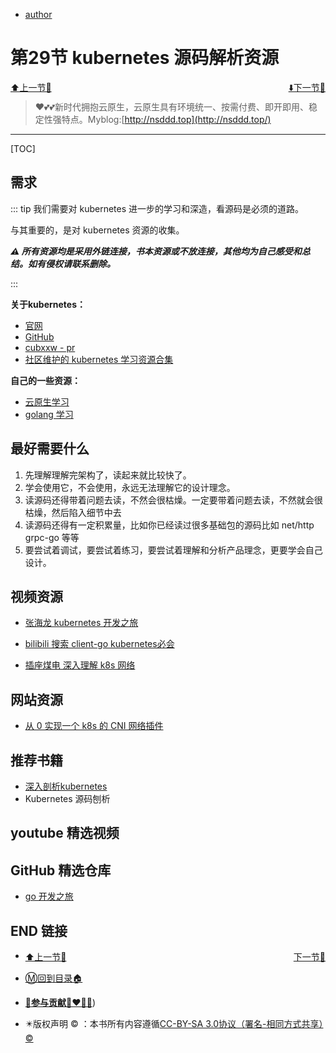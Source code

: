 + [author](http://nsddd.top)

# 第29节 kubernetes 源码解析资源

<div><a href = '28.md' style='float:left'>⬆️上一节🔗  </a><a href = '30.md' style='float: right'>  ⬇️下一节🔗</a></div>
<br>

> ❤️💕💕新时代拥抱云原生，云原生具有环境统一、按需付费、即开即用、稳定性强特点。Myblog:[http://nsddd.top](http://nsddd.top/)

---
[TOC]

## 需求

::: tip 
我们需要对 kubernetes 进一步的学习和深造，看源码是必须的道路。

与其重要的，是对 kubernetes 资源的收集。

***⚠️ 所有资源均是采用外链连接，书本资源或不放连接，其他均为自己感受和总结。如有侵权请联系删除。***

:::

**关于kubernetes：**

+ [官网](https://kubernetes.io/)
+ [GitHub](https://github.com/kubernetes/kubernetes)
+ [cubxxw - pr](https://github.com/cubxxw/kubernetes)
+ [社区维护的 kubernetes 学习资源合集](https://github.com/kubernauts/Kubernetes-Learning-Resources)



**自己的一些资源：**

+ [云原生学习](https://docker.nsddd.top/)
+ [golang 学习](https://go.nsddd.top/)



##  最好需要什么

1. 先理解理解完架构了，读起来就比较快了。
2. 学会使用它，不会使用，永远无法理解它的设计理念。
3. 读源码还得带着问题去读，不然会很枯燥。一定要带着问题去读，不然就会很枯燥，然后陷入细节中去
4. 读源码还得有一定积累量，比如你已经读过很多基础包的源码比如 net/http grpc-go 等等
5. 要尝试着调试，要尝试着练习，要尝试着理解和分析产品理念，更要学会自己设计。



## 视频资源

+ [张海龙 kubernetes 开发之旅](https://space.bilibili.com/1748865719?share_from=space&share_medium=iphone&share_plat=ios&share_session_id=160FA9F0-624A-411F-AD29-CE83BBBA3D35&share_source=WEIXIN&share_tag=s_i&timestamp=1669727398&unique_k=ulDpC8O)

+ [bilibili 搜索 client-go kubernetes必会](https://search.bilibili.com/all?keyword=client-go&from_source=webtop_search&spm_id_from=333.999&search_source=5)
+ [插座煤电 深入理解 k8s 网络](https://space.bilibili.com/547971176?share_from=space&share_medium=iphone&share_plat=ios&share_session_id=DE3B8DC0-6E79-4FCC-A128-21D5FB84D251&share_source=WEIXIN&share_tag=s_i&timestamp=1669727447&unique_k=TjDCl4U)



## 网站资源

+ [从 0 实现一个 k8s 的 CNI 网络插件](https://mp.weixin.qq.com/s/K6ynL_9nSTLCTy0_2xCobg)



## 推荐书籍

+ [深入剖析kubernetes]()
+ Kubernetes 源码刨析



## youtube 精选视频







## GitHub 精选仓库

+ [go 开发之旅](https://github.com/JackyZhangFuDan/K8sSourceCodeDeepDive/)



## END 链接
<ul><li><div><a href = '28.md' style='float:left'>⬆️上一节🔗  </a><a href = '30.md' style='float: right'>  ️下一节🔗</a></div></li></ul>

+ [Ⓜ️回到目录🏠](../README.md)

+ [**🫵参与贡献💞❤️‍🔥💖**](https://nsddd.top/archives/contributors))

+ ✴️版权声明 &copy; ：本书所有内容遵循[CC-BY-SA 3.0协议（署名-相同方式共享）&copy;](http://zh.wikipedia.org/wiki/Wikipedia:CC-by-sa-3.0协议文本) 

